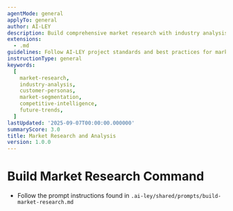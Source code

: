 ```yaml
---
agentMode: general
applyTo: general
author: AI-LEY
description: Build comprehensive market research with industry analysis, future trends, and strategic opportunities
extensions:
  - .md
guidelines: Follow AI-LEY project standards and best practices for market research and strategic analysis
instructionType: general
keywords:
  [
    market-research,
    industry-analysis,
    customer-personas,
    market-segmentation,
    competitive-intelligence,
    future-trends,
  ]
lastUpdated: '2025-09-07T00:00:00.000000'
summaryScore: 3.0
title: Market Research and Analysis
version: 1.0.0
---
```


# Build Market Research Command

- Follow the prompt instructions found in `.ai-ley/shared/prompts/build-market-research.md`

